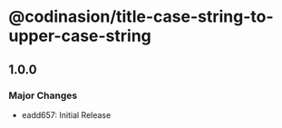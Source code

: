 # @codinasion/title-case-string-to-upper-case-string

## 1.0.0

### Major Changes

- eadd657: Initial Release
